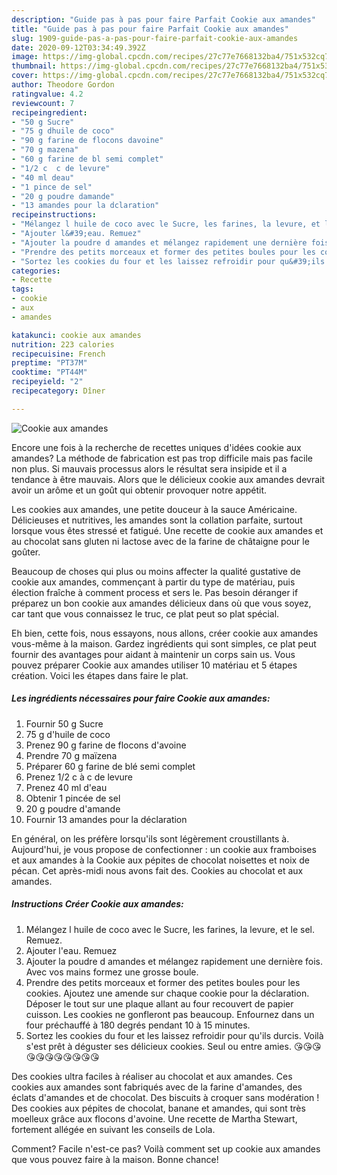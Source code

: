 ```yaml
---
description: "Guide pas à pas pour faire Parfait Cookie aux amandes"
title: "Guide pas à pas pour faire Parfait Cookie aux amandes"
slug: 1909-guide-pas-a-pas-pour-faire-parfait-cookie-aux-amandes
date: 2020-09-12T03:34:49.392Z
image: https://img-global.cpcdn.com/recipes/27c77e7668132ba4/751x532cq70/cookie-aux-amandes-photo-principale-de-la-recette.jpg
thumbnail: https://img-global.cpcdn.com/recipes/27c77e7668132ba4/751x532cq70/cookie-aux-amandes-photo-principale-de-la-recette.jpg
cover: https://img-global.cpcdn.com/recipes/27c77e7668132ba4/751x532cq70/cookie-aux-amandes-photo-principale-de-la-recette.jpg
author: Theodore Gordon
ratingvalue: 4.2
reviewcount: 7
recipeingredient:
- "50 g Sucre"
- "75 g dhuile de coco"
- "90 g farine de flocons davoine"
- "70 g mazena"
- "60 g farine de bl semi complet"
- "1/2 c  c de levure"
- "40 ml deau"
- "1 pince de sel"
- "20 g poudre damande"
- "13 amandes pour la dclaration"
recipeinstructions:
- "Mélangez l huile de coco avec le Sucre, les farines, la levure, et le sel. Remuez."
- "Ajouter l&#39;eau. Remuez"
- "Ajouter la poudre d amandes et mélangez rapidement une dernière fois. Avec vos mains formez une grosse boule."
- "Prendre des petits morceaux et former des petites boules pour les cookies. Ajoutez une amende sur chaque cookie pour la déclaration. Déposer le tout sur une plaque allant au four recouvert de papier cuisson. Les cookies ne gonfleront pas beaucoup. Enfournez dans un four préchauffé à 180 degrés pendant 10 à 15 minutes."
- "Sortez les cookies du four et les laissez refroidir pour qu&#39;ils durcis. Voilà s&#39;est prêt à déguster ses délicieux cookies. Seul ou entre amies. 😘😘😘😘😘😘😘😘😘😘😘"
categories:
- Recette
tags:
- cookie
- aux
- amandes

katakunci: cookie aux amandes 
nutrition: 223 calories
recipecuisine: French
preptime: "PT37M"
cooktime: "PT44M"
recipeyield: "2"
recipecategory: Dîner

---
```



![Cookie aux amandes](https://img-global.cpcdn.com/recipes/27c77e7668132ba4/751x532cq70/cookie-aux-amandes-photo-principale-de-la-recette.jpg)

Encore une fois à la recherche de recettes uniques d'idées cookie aux amandes? La méthode de fabrication est pas trop difficile mais pas facile non plus. Si mauvais processus alors le résultat sera insipide et il a tendance à être mauvais. Alors que le délicieux cookie aux amandes devrait avoir un arôme et un goût qui obtenir provoquer notre appétit.

Les cookies aux amandes, une petite douceur à la sauce Américaine. Délicieuses et nutritives, les amandes sont la collation parfaite, surtout lorsque vous êtes stressé et fatigué. Une recette de cookie aux amandes et au chocolat sans gluten ni lactose avec de la farine de châtaigne pour le goûter.

Beaucoup de choses qui plus ou moins affecter la qualité gustative de cookie aux amandes, commençant à partir du type de matériau, puis élection fraîche à comment process et sers le. Pas besoin déranger if préparez un bon cookie aux amandes délicieux dans où que vous soyez, car tant que vous connaissez le truc, ce plat peut so plat spécial.


Eh bien, cette fois, nous essayons, nous allons, créer cookie aux amandes vous-même à la maison. Gardez ingrédients qui sont simples, ce plat peut fournir des avantages pour aidant à maintenir un corps sain us. Vous pouvez préparer Cookie aux amandes utiliser 10 matériau et 5 étapes création. Voici les étapes dans faire le plat.

<!--inarticleads1-->

##### Les ingrédients nécessaires pour faire Cookie aux amandes:

1. Fournir 50 g Sucre
1.  75 g d&#39;huile de coco
1. Prenez 90 g farine de flocons d&#39;avoine
1. Prendre 70 g maïzena
1. Préparer 60 g farine de blé semi complet
1. Prenez 1/2 c à c de levure
1. Prenez 40 ml d&#39;eau
1. Obtenir 1 pincée de sel
1.  20 g poudre d&#39;amande
1. Fournir 13 amandes pour la déclaration


En général, on les préfère lorsqu&#39;ils sont légèrement croustillants à. Aujourd&#39;hui, je vous propose de confectionner : un cookie aux framboises et aux amandes à la Cookie aux pépites de chocolat noisettes et noix de pécan. Cet après-midi nous avons fait des. Cookies au chocolat et aux amandes. 

<!--inarticleads2-->

##### Instructions Créer Cookie aux amandes:

1. Mélangez l huile de coco avec le Sucre, les farines, la levure, et le sel. Remuez.
1. Ajouter l&#39;eau. Remuez
1. Ajouter la poudre d amandes et mélangez rapidement une dernière fois. Avec vos mains formez une grosse boule.
1. Prendre des petits morceaux et former des petites boules pour les cookies. Ajoutez une amende sur chaque cookie pour la déclaration. Déposer le tout sur une plaque allant au four recouvert de papier cuisson. Les cookies ne gonfleront pas beaucoup. Enfournez dans un four préchauffé à 180 degrés pendant 10 à 15 minutes.
1. Sortez les cookies du four et les laissez refroidir pour qu&#39;ils durcis. Voilà s&#39;est prêt à déguster ses délicieux cookies. Seul ou entre amies. 😘😘😘😘😘😘😘😘😘😘😘


Des cookies ultra faciles à réaliser au chocolat et aux amandes. Ces cookies aux amandes sont fabriqués avec de la farine d&#39;amandes, des éclats d&#39;amandes et de chocolat. Des biscuits à croquer sans modération ! Des cookies aux pépites de chocolat, banane et amandes, qui sont très moelleux grâce aux flocons d&#39;avoine. Une recette de Martha Stewart, fortement allégée en suivant les conseils de Lola. 


Comment? Facile n'est-ce pas? Voilà comment set up cookie aux amandes que vous pouvez faire à la maison. Bonne chance!
